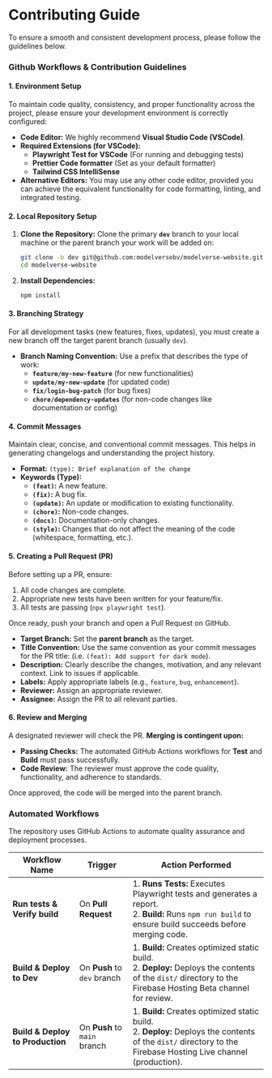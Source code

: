 # Contributing Guide
To ensure a smooth and consistent development process, please follow the guidelines below.

### Github Workflows & Contribution Guidelines

#### 1\. Environment Setup

To maintain code quality, consistency, and proper functionality across the project, please ensure your development environment is correctly configured:

- **Code Editor:** We highly recommend **Visual Studio Code (VSCode)**.
- **Required Extensions (for VSCode):**
  - **Playwright Test for VSCode** (For running and debugging tests)
  - **Prettier Code formatter** (Set as your default formatter)
  - **Tailwind CSS IntelliSense**
- **Alternative Editors:** You may use any other code editor, provided you can achieve the equivalent functionality for code formatting, linting, and integrated testing.

#### 2\. Local Repository Setup

1.  **Clone the Repository:** Clone the primary **`dev`** branch to your local machine or the parent branch your work will be added on:
    ```bash
    git clone -b dev git@github.com:modelversebv/modelverse-website.git
    cd modelverse-website
    ```
2.  **Install Dependencies:**
    ```bash
    npm install
    ```

#### 3\. Branching Strategy

For all development tasks (new features, fixes, updates), you must create a new branch off the target parent branch (usually `dev`).

- **Branch Naming Convention:** Use a prefix that describes the type of work:
  - **`feature/my-new-feature`** (for new functionalities)
  - **`update/my-new-update`** (for updated code)
  - **`fix/login-bug-patch`** (for bug fixes)
  - **`chore/dependency-updates`** (for non-code changes like documentation or config)

#### 4\. Commit Messages

Maintain clear, concise, and conventional commit messages. This helps in generating changelogs and understanding the project history.

- **Format:** `(type): Brief explanation of the change`
- **Keywords (Type):**
  - **`(feat)`:** A new feature.
  - **`(fix)`:** A bug fix.
  - **`(update)`:** An update or modification to existing functionality.
  - **`(chore)`:** Non-code changes.
  - **`(docs)`:** Documentation-only changes.
  - **`(style)`:** Changes that do not affect the meaning of the code (whitespace, formatting, etc.).

#### 5\. Creating a Pull Request (PR)

Before setting up a PR, ensure:

1.  All code changes are complete.
2.  Appropriate new tests have been written for your feature/fix.
3.  All tests are passing (`npx playwright test`).

Once ready, push your branch and open a Pull Request on GitHub.

- **Target Branch:** Set the **parent branch** as the target.
- **Title Convention:** Use the same convention as your commit messages for the PR title: (i.e. `(feat): Add support for dark mode`).
- **Description:** Clearly describe the changes, motivation, and any relevant context. Link to issues if applicable.
- **Labels:** Apply appropriate labels (e.g., `feature`, `bug`, `enhancement`).
- **Reviewer:** Assign an appropriate reviewer.
- **Assignee:** Assign the PR to all relevant parties.

#### 6\. Review and Merging

A designated reviewer will check the PR. **Merging is contingent upon:**

- **Passing Checks:** The automated GitHub Actions workflows for **Test** and **Build** must pass successfully.
- **Code Review:** The reviewer must approve the code quality, functionality, and adherence to standards.

Once approved, the code will be merged into the parent branch.

### Automated Workflows

The repository uses GitHub Actions to automate quality assurance and deployment processes.

| Workflow Name                    | Trigger                      | Action Performed                                                                                                                                                 |
| -------------------------------- | ---------------------------- | ---------------------------------------------------------------------------------------------------------------------------------------------------------------- |
| **Run tests & Verify build**     | On **Pull Request**          | 1. **Runs Tests:** Executes Playwright tests and generates a report. <br>2. **Build:** Runs `npm run build` to ensure build succeeds before merging code.        |
| **Build & Deploy to Dev**        | On **Push** to `dev` branch  | 1. **Build:** Creates optimized static build.<br>2. **Deploy:** Deploys the contents of the `dist/` directory to the Firebase Hosting Beta channel for review.   |
| **Build & Deploy to Production** | On **Push** to `main` branch | 1. **Build:** Creates optimized static build.<br>2. **Deploy:** Deploys the contents of the `dist/` directory to the Firebase Hosting Live channel (production). |